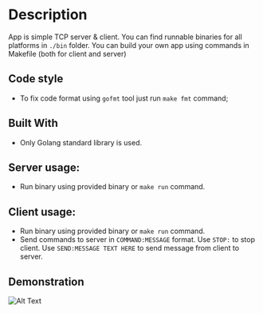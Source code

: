 # Description

App is simple TCP server & client. You can find runnable binaries for all platforms in `./bin` folder.
You can build your own app using commands in Makefile (both for client and server)

## Code style

- To fix code format using `gofmt` tool just run `make fmt` command;

## Built With

* Only Golang standard library is used.

## Server usage:

- Run binary using provided binary or `make run` command.

## Client usage:

- Run binary using provided binary or `make run` command.
- Send commands to server in `COMMAND:MESSAGE` format. Use `STOP:` to stop client. Use `SEND:MESSAGE TEXT HERE` to send message from client to server.

## Demonstration
![Alt Text](https://im.ezgif.com/tmp/ezgif-1-796371d274.gif)
